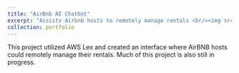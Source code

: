 ```yaml
---
title: "AirBnb AI Chatbot"
excerpt: "Assists Airbnb hosts to remotely manage rentals <br/><img src='/images/airbnb.webp'>"
collection: portfolio
---
```


This project utilized AWS Lex and created an interface where AirBNB hosts could remotely manage their rentals. Much of this project is also still in progress.
